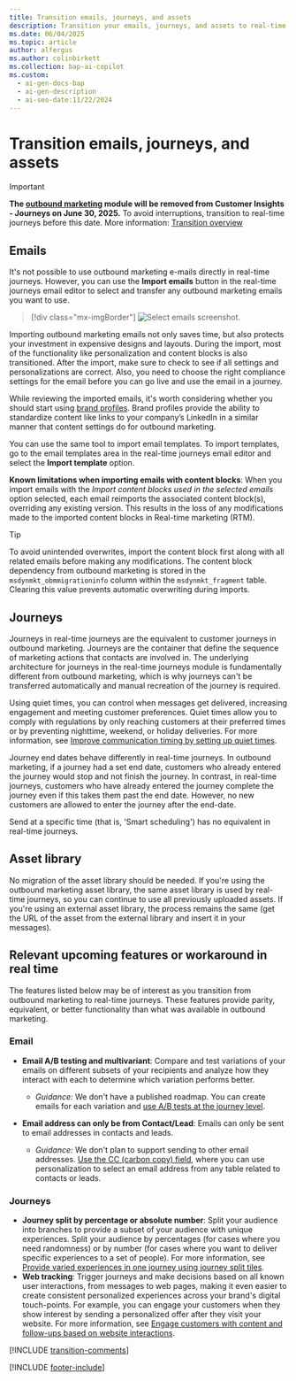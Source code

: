 ```yaml
---
title: Transition emails, journeys, and assets
description: Transition your emails, journeys, and assets to real-time journeys in Dynamics 365 Customer Insights - Journeys. Follow our guide to ensure a smooth transition.
ms.date: 06/04/2025
ms.topic: article
author: alfergus
ms.author: colinbirkett
ms.collection: bap-ai-copilot
ms.custom:
  - ai-gen-docs-bap
  - ai-gen-description
  - ai-seo-date:11/22/2024
---
```


# Transition emails, journeys, and assets

> [!IMPORTANT]
> **The [outbound marketing](user-guide.md) module will be removed from Customer Insights - Journeys on June 30, 2025.** To avoid interruptions, transition to real-time journeys before this date. More information: [Transition overview](transition-overview.md)

## Emails

It's not possible to use outbound marketing e-mails directly in real-time journeys. However, you can use the **Import emails** button in the real-time journeys email editor to select and transfer any outbound marketing emails you want to use.

> [!div class="mx-imgBorder"]
> ![Select emails screenshot.](media/transition-select-emails.png "Select emails screenshot")

Importing outbound marketing emails not only saves time, but also protects your investment in expensive designs and layouts. During the import, most of the functionality like personalization and content blocks is also transitioned. After the import, make sure to check to see if all settings and personalizations are correct. Also, you need to choose the right compliance settings for the email before you can go live and use the email in a journey.

While reviewing the imported emails, it's worth considering whether you should start using [brand profiles](brand-profiles.md). Brand profiles provide the ability to standardize content like links to your company’s LinkedIn in a similar manner that content settings do for outbound marketing.

You can use the same tool to import email templates. To import templates, go to the email templates area in the real-time journeys email editor and select the **Import template** option.

**Known limitations when importing emails with content blocks**: When you import emails with the *Import content blocks used in the selected emails* option selected, each email reimports the associated content block(s), overriding any existing version. This results in the loss of any modifications made to the imported content blocks in Real-time marketing (RTM).

> [!TIP]
> To avoid unintended overwrites, import the content block first along with all related emails before making any modifications. The content block dependency from outbound marketing is stored in the `msdynmkt_obmmigrationinfo` column within the `msdynmkt_fragment` table. Clearing this value prevents automatic overwriting during imports.

## Journeys

Journeys in real-time journeys are the equivalent to customer journeys in outbound marketing. Journeys are the container that define the sequence of marketing actions that contacts are involved in. The underlying architecture for journeys in the real-time journeys module is fundamentally different from outbound marketing, which is why journeys can't be transferred automatically and manual recreation of the journey is required.

Using quiet times, you can control when messages get delivered, increasing engagement and meeting customer preferences. Quiet times allow you to comply with regulations by only reaching customers at their preferred times or by preventing nighttime, weekend, or holiday deliveries. For more information, see [Improve communication timing by setting up quiet times](real-time-marketing-quiet-times.md).

Journey end dates behave differently in real-time journeys. In outbound marketing, if a journey had a set end date, customers who already entered the journey would stop and not finish the journey. In contrast, in real-time journeys, customers who have already entered the journey complete the journey even if this takes them past the end date. However, no new customers are allowed to enter the journey after the end-date.
 
Send at a specific time (that is, 'Smart scheduling') has no equivalent in real-time journeys. 

## Asset library

No migration of the asset library should be needed. If you're using the outbound marketing asset library, the same asset library is used by real-time journeys, so you can continue to use all previously uploaded assets. If you're using an external asset library, the process remains the same (get the URL of the asset from the external library and insert it in your messages).

## Relevant upcoming features or workaround in real time

The features listed below may be of interest as you transition from outbound marketing to real-time journeys. These features provide parity, equivalent, or better functionality than what was available in outbound marketing.

### Email

- **Email A/B testing and multivariant**: Compare and test variations of your emails on different subsets of your recipients and analyze how they interact with each to determine which variation performs better. 
  - *Guidance:* We don't have a published roadmap. You can create emails for each variation and [use A/B tests at the journey level](real-time-marketing-ab-tests-in-marketing-journeys.md).

- **Email address can only be from Contact/Lead**: Emails can only be sent to email addresses in contacts and leads.
  - *Guidance:* We don't plan to support sending to other email addresses. [Use the CC (carbon copy) field](real-time-marketing-add-cc-recipients.md), where you can use personalization to select an email address from any table related to contacts or leads.

### Journeys

- **Journey split by percentage or absolute number**: Split your audience into branches to provide a subset of your audience with unique experiences. Split your audience by percentages (for cases where you need randomness) or by number (for cases where you want to deliver specific experiences to a set of people). For more information, see [Provide varied experiences in one journey using journey split tiles](/dynamics365/release-plan/2023wave2/marketing/dynamics365-marketing/provide-varied-experiences-one-journey-using-journey-split-tiles).
- **Web tracking**: Trigger journeys and make decisions based on all known user interactions, from messages to web pages, making it even easier to create consistent personalized experiences across your brand's digital touch-points. For example, you can engage your customers when they show interest by sending a personalized offer after they visit your website. For more information, see [Engage customers with content and follow-ups based on website interactions](/dynamics365/release-plan/2023wave2/marketing/dynamics365-marketing/engage-customers-content-follow-ups-based-website-interactions).

[!INCLUDE [transition-comments](./includes/transition-comments.md)]

[!INCLUDE [footer-include](./includes/footer-banner.md)]
